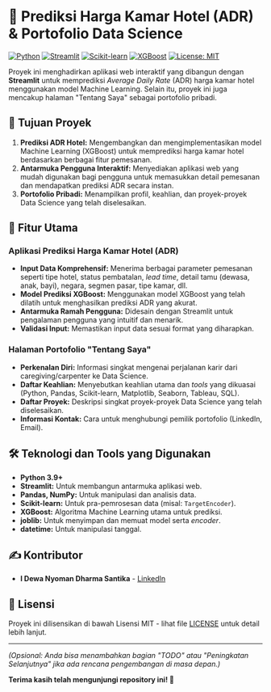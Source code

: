 # 🏨 Prediksi Harga Kamar Hotel (ADR) & Portofolio Data Science

[![Python](https://img.shields.io/badge/Python-3.9%2B-blue?style=flat&logo=python&logoColor=white)](https://www.python.org/)
[![Streamlit](https://img.shields.io/badge/Streamlit-1.x-red?style=flat&logo=streamlit&logoColor=white)](https://streamlit.io/)
[![Scikit-learn](https://img.shields.io/badge/Scikit--learn-orange?style=flat&logo=scikit-learn&logoColor=white)](https://scikit-learn.org/stable/)
[![XGBoost](https://img.shields.io/badge/XGBoost-darkgreen?style=flat&logo=xgboost&logoColor=white)](https://xgboost.readthedocs.io/en/stable/)
[![License: MIT](https://img.shields.io/badge/License-MIT-yellow.svg)](https://opensource.org/licenses/MIT)

Proyek ini menghadirkan aplikasi web interaktif yang dibangun dengan **Streamlit** untuk memprediksi *Average Daily Rate* (ADR) harga kamar hotel menggunakan model Machine Learning. Selain itu, proyek ini juga mencakup halaman "Tentang Saya" sebagai portofolio pribadi.

## 🎯 Tujuan Proyek

1.  **Prediksi ADR Hotel:** Mengembangkan dan mengimplementasikan model Machine Learning (XGBoost) untuk memprediksi harga kamar hotel berdasarkan berbagai fitur pemesanan.
2.  **Antarmuka Pengguna Interaktif:** Menyediakan aplikasi web yang mudah digunakan bagi pengguna untuk memasukkan detail pemesanan dan mendapatkan prediksi ADR secara instan.
3.  **Portofolio Pribadi:** Menampilkan profil, keahlian, dan proyek-proyek Data Science yang telah diselesaikan.

## 🚀 Fitur Utama

### Aplikasi Prediksi Harga Kamar Hotel (ADR)
* **Input Data Komprehensif:** Menerima berbagai parameter pemesanan seperti tipe hotel, status pembatalan, *lead time*, detail tamu (dewasa, anak, bayi), negara, segmen pasar, tipe kamar, dll.
* **Model Prediksi XGBoost:** Menggunakan model XGBoost yang telah dilatih untuk menghasilkan prediksi ADR yang akurat.
* **Antarmuka Ramah Pengguna:** Didesain dengan Streamlit untuk pengalaman pengguna yang intuitif dan menarik.
* **Validasi Input:** Memastikan input data sesuai format yang diharapkan.

### Halaman Portofolio "Tentang Saya"
* **Perkenalan Diri:** Informasi singkat mengenai perjalanan karir dari caregiving/carpenter ke Data Science.
* **Daftar Keahlian:** Menyebutkan keahlian utama dan *tools* yang dikuasai (Python, Pandas, Scikit-learn, Matplotlib, Seaborn, Tableau, SQL).
* **Daftar Proyek:** Deskripsi singkat proyek-proyek Data Science yang telah diselesaikan.
* **Informasi Kontak:** Cara untuk menghubungi pemilik portofolio (LinkedIn, Email).

## 🛠️ Teknologi dan Tools yang Digunakan

* **Python 3.9+**
* **Streamlit:** Untuk membangun antarmuka aplikasi web.
* **Pandas, NumPy:** Untuk manipulasi dan analisis data.
* **Scikit-learn:** Untuk pra-pemrosesan data (misal: `TargetEncoder`).
* **XGBoost:** Algoritma Machine Learning utama untuk prediksi.
* **joblib:** Untuk menyimpan dan memuat model serta *encoder*.
* **datetime:** Untuk manipulasi tanggal.

## ✍️ Kontributor

* **I Dewa Nyoman Dharma Santika** - [LinkedIn](https://www.linkedin.com/in/dewanyomandharma)

## 📜 Lisensi

Proyek ini dilisensikan di bawah Lisensi MIT - lihat file [LICENSE](LICENSE) untuk detail lebih lanjut.

---

*(Opsional: Anda bisa menambahkan bagian "TODO" atau "Peningkatan Selanjutnya" jika ada rencana pengembangan di masa depan.)*

**Terima kasih telah mengunjungi repository ini! 🙏**
